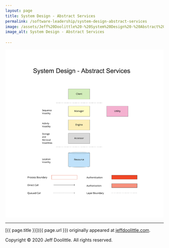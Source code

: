 ```yaml
---
layout: page
title: System Design - Abstract Services
permalink: /software-leadership/system-design-abstract-services
image: /assets/Jeff%20Doolittle%20-%20System%20Design%20-%20Abstract%20Services.jpg
image_alt: System Design - Abstract Services

---
```


![System Design - Abstract Services](/assets/Jeff%20Doolittle%20-%20System%20Design%20-%20Abstract%20Services.jpg)

___

[{{ page.title }}]({{ page.url }}) originally appeared at [jeffdoolittle.com](https://jeffdoolittle.com/).

Copyright © 2020 Jeff Doolittle. All rights reserved.

